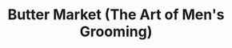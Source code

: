 ---
title: "Butter Market (The Art of Men's Grooming)"
url: /bury-st-edmunds/butter-market-the-art-of-mens-grooming/
shop: hairdresser
---